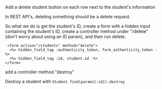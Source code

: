 Add a delete student button on each row next to the student's information

In REST API's, deleting something should be a delete request.

So what we do is get the student's ID, create a form with a hidden input containing the student's ID, create a controller method under "/delete" (don't worry about using an ID param), and then run delete.

```
 <form action="/students" method="delete">
  <%= hidden_field_tag :authenticity_token, form_authenticity_token -%>
  <%= hidden_field_tag :id, student.id -%>
</form> 
```

add a controller method "destroy"

Destroy a student with `Student.find(params[:id]).destroy`